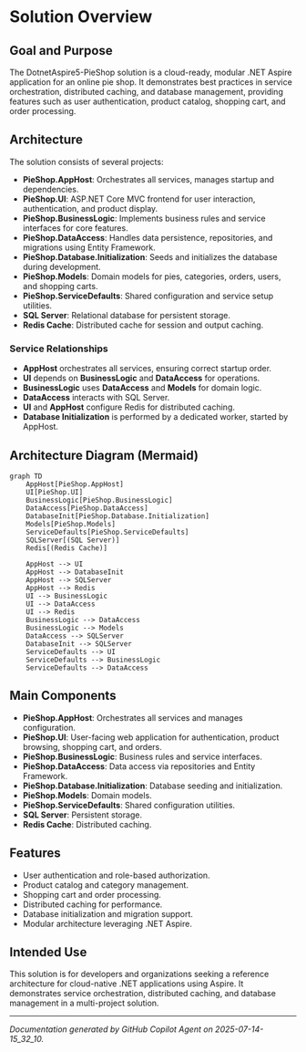 # Solution Overview

## Goal and Purpose

The DotnetAspire5-PieShop solution is a cloud-ready, modular .NET Aspire application for an online pie shop. It demonstrates best practices in service orchestration, distributed caching, and database management, providing features such as user authentication, product catalog, shopping cart, and order processing.

## Architecture

The solution consists of several projects:

- **PieShop.AppHost**: Orchestrates all services, manages startup and dependencies.
- **PieShop.UI**: ASP.NET Core MVC frontend for user interaction, authentication, and product display.
- **PieShop.BusinessLogic**: Implements business rules and service interfaces for core features.
- **PieShop.DataAccess**: Handles data persistence, repositories, and migrations using Entity Framework.
- **PieShop.Database.Initialization**: Seeds and initializes the database during development.
- **PieShop.Models**: Domain models for pies, categories, orders, users, and shopping carts.
- **PieShop.ServiceDefaults**: Shared configuration and service setup utilities.
- **SQL Server**: Relational database for persistent storage.
- **Redis Cache**: Distributed cache for session and output caching.

### Service Relationships

- **AppHost** orchestrates all services, ensuring correct startup order.
- **UI** depends on **BusinessLogic** and **DataAccess** for operations.
- **BusinessLogic** uses **DataAccess** and **Models** for domain logic.
- **DataAccess** interacts with SQL Server.
- **UI** and **AppHost** configure Redis for distributed caching.
- **Database Initialization** is performed by a dedicated worker, started by AppHost.

## Architecture Diagram (Mermaid)

```mermaid
graph TD
    AppHost[PieShop.AppHost]
    UI[PieShop.UI]
    BusinessLogic[PieShop.BusinessLogic]
    DataAccess[PieShop.DataAccess]
    DatabaseInit[PieShop.Database.Initialization]
    Models[PieShop.Models]
    ServiceDefaults[PieShop.ServiceDefaults]
    SQLServer[(SQL Server)]
    Redis[(Redis Cache)]

    AppHost --> UI
    AppHost --> DatabaseInit
    AppHost --> SQLServer
    AppHost --> Redis
    UI --> BusinessLogic
    UI --> DataAccess
    UI --> Redis
    BusinessLogic --> DataAccess
    BusinessLogic --> Models
    DataAccess --> SQLServer
    DatabaseInit --> SQLServer
    ServiceDefaults --> UI
    ServiceDefaults --> BusinessLogic
    ServiceDefaults --> DataAccess
```

## Main Components

- **PieShop.AppHost**: Orchestrates all services and manages configuration.
- **PieShop.UI**: User-facing web application for authentication, product browsing, shopping cart, and orders.
- **PieShop.BusinessLogic**: Business rules and service interfaces.
- **PieShop.DataAccess**: Data access via repositories and Entity Framework.
- **PieShop.Database.Initialization**: Database seeding and initialization.
- **PieShop.Models**: Domain models.
- **PieShop.ServiceDefaults**: Shared configuration utilities.
- **SQL Server**: Persistent storage.
- **Redis Cache**: Distributed caching.

## Features

- User authentication and role-based authorization.
- Product catalog and category management.
- Shopping cart and order processing.
- Distributed caching for performance.
- Database initialization and migration support.
- Modular architecture leveraging .NET Aspire.

## Intended Use

This solution is for developers and organizations seeking a reference architecture for cloud-native .NET applications using Aspire. It demonstrates service orchestration, distributed caching, and database management in a multi-project solution.

---

*Documentation generated by GitHub Copilot Agent on 2025-07-14-15_32_10.*
